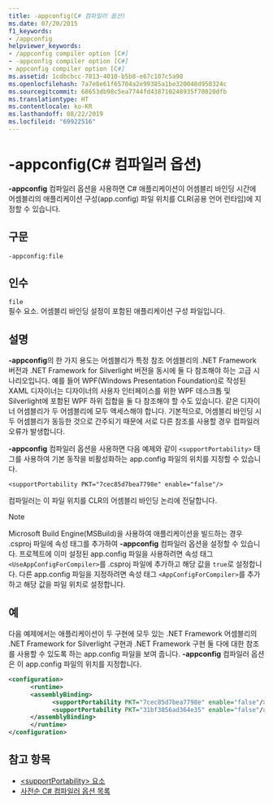 ```yaml
---
title: -appconfig(C# 컴파일러 옵션)
ms.date: 07/20/2015
f1_keywords:
- /appconfig
helpviewer_keywords:
- /appconfig compiler option [C#]
- -appconfig compiler option [C#]
- appconfig compiler option [C#]
ms.assetid: 1cdbcbcc-7813-4010-b5b8-e67c107c5a98
ms.openlocfilehash: 7a7e8e61f65704a2e99385a1be320048d950324c
ms.sourcegitcommit: 68653db98c5ea7744fd438710248935f70020dfb
ms.translationtype: HT
ms.contentlocale: ko-KR
ms.lasthandoff: 08/22/2019
ms.locfileid: "69922516"
---
```

# <a name="-appconfig-c-compiler-options"></a>-appconfig(C# 컴파일러 옵션)
**-appconfig** 컴파일러 옵션을 사용하면 C# 애플리케이션이 어셈블리 바인딩 시간에 어셈블리의 애플리케이션 구성(app.config) 파일 위치를 CLR(공용 언어 런타임)에 지정할 수 있습니다.  
  
## <a name="syntax"></a>구문  
  
```console  
-appconfig:file  
```  
  
## <a name="arguments"></a>인수  
 `file`  
 필수 요소. 어셈블리 바인딩 설정이 포함된 애플리케이션 구성 파일입니다.  
  
## <a name="remarks"></a>설명  
 **-appconfig**의 한 가지 용도는 어셈블리가 특정 참조 어셈블리의 .NET Framework 버전과 .NET Framework for Silverlight 버전을 동시에 둘 다 참조해야 하는 고급 시나리오입니다. 예를 들어 WPF(Windows Presentation Foundation)로 작성된 XAML 디자이너는 디자이너의 사용자 인터페이스를 위한 WPF 데스크톱 및 Silverlight에 포함된 WPF 하위 집합을 둘 다 참조해야 할 수도 있습니다. 같은 디자이너 어셈블리가 두 어셈블리에 모두 액세스해야 합니다. 기본적으로, 어셈블리 바인딩 시 두 어셈블리가 동등한 것으로 간주되기 때문에 서로 다른 참조를 사용할 경우 컴파일러 오류가 발생합니다.  
  
 **-appconfig** 컴파일러 옵션을 사용하면 다음 예제와 같이 `<supportPortability>` 태그를 사용하여 기본 동작을 비활성화하는 app.config 파일의 위치를 지정할 수 있습니다.  
  
 `<supportPortability PKT="7cec85d7bea7798e" enable="false"/>`  
  
 컴파일러는 이 파일 위치를 CLR의 어셈블리 바인딩 논리에 전달합니다.  
  
> [!NOTE]
> Microsoft Build Engine(MSBuild)을 사용하여 애플리케이션을 빌드하는 경우 .csproj 파일에 속성 태그를 추가하여 **-appconfig** 컴파일러 옵션을 설정할 수 있습니다. 프로젝트에 이미 설정된 app.config 파일을 사용하려면 속성 태그 `<UseAppConfigForCompiler>`를 .csproj 파일에 추가하고 해당 값을 `true`로 설정합니다. 다른 app.config 파일을 지정하려면 속성 태그 `<AppConfigForCompiler>`를 추가하고 해당 값을 파일 위치로 설정합니다.  
  
## <a name="example"></a>예  
 다음 예제에서는 애플리케이션이 두 구현에 모두 있는 .NET Framework 어셈블리의 .NET Framework for Silverlight 구현과 .NET Framework 구현 둘 다에 대한 참조를 사용할 수 있도록 하는 app.config 파일을 보여 줍니다. **-appconfig** 컴파일러 옵션은 이 app.config 파일의 위치를 지정합니다.  
  
```xml  
<configuration>  
      <runtime>  
      <assemblyBinding>  
            <supportPortability PKT="7cec85d7bea7798e" enable="false"/>  
            <supportPortability PKT="31bf3856ad364e35" enable="false"/>  
      </assemblyBinding>  
      </runtime>  
</configuration>  
```  
  
## <a name="see-also"></a>참고 항목

- [\<supportPortability> 요소](../../../framework/configure-apps/file-schema/runtime/supportportability-element.md)
- [사전순 C# 컴파일러 옵션 목록](./listed-alphabetically.md)
